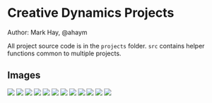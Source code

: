 # Creative Dynamics Projects

Author: Mark Hay, @ahaym

All project source code is in the `projects` folder. `src` contains helper functions common to multiple projects.

## Images

![](img/MDVAIDOYHYEA50000.png)
![](img/FIRCDERRPVLD50000.png)
![](img/QFFVSLMJJGCR50000.png)
![](img/henon.png)
![](img/CVQKGHQTPHTE50000.png)
![](img/julia0.285-1.0e-2.png)
![](img/henonLine.png)
![](img/HGUHDPHNSGOH50000.png)
![](img/MCRBIPOPHTBN50000.png)
![](img/mandelbrot.png)
![](img/cascade.png)
![](img/julia-0.6180339887498949-0.0.png)
